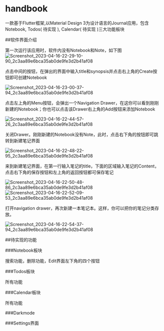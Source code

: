 # handbook

一款基于Flutter框架,以Material Design 3为设计语言的Journal应用，包含Notebook, Todos( 待实现 ), Calendar( 待实现 )三大功能板块

##软件界面介绍

第一次运行该应用时，软件内没有Notebook和Note，如下图
![Screenshot_2023-04-16-22-29-10-90_2c3aa89e6bca35ab0de9fe3d2b41af08](https://user-images.githubusercontent.com/98510207/232320088-3bec761c-4026-443b-b37d-11bb6438c974.jpg)

点击中间的按钮，在弹出的界面中输入title和synopsis并点击右上角的Create按钮即可创建Notebook

![Screenshot_2023-04-16-23-00-37-94_2c3aa89e6bca35ab0de9fe3d2b41af08](https://user-images.githubusercontent.com/98510207/232321729-8e7b227c-e480-407f-bfe2-43b2e13a2799.jpg)

点击左上角的Menu按钮，会弹出一个Navigation Drawer，在这你可以看到刚刚新建的Notebook；你也可以点击该Drawer右上角的Add按钮来添加Notebook

![Screenshot_2023-04-16-22-44-57-26_2c3aa89e6bca35ab0de9fe3d2b41af08](https://user-images.githubusercontent.com/98510207/232320827-1db2567d-1964-4aaf-a1a9-11afc62bf43c.jpg)

关闭Drawer。刚刚新建的Notebook没有Note，此时，点击右下角的按钮即可跳转到新建笔记界面

![Screenshot_2023-04-16-22-48-22-95_2c3aa89e6bca35ab0de9fe3d2b41af08](https://user-images.githubusercontent.com/98510207/232321050-3bfb801d-0553-44be-97af-f08566a4dc23.jpg)

来到新建笔记界面，在第一行输入笔记的title，下面的区域输入笔记的Content，点击右下角的保存按钮和左上角的返回按钮都可保存笔记

![Screenshot_2023-04-16-22-50-48-86_2c3aa89e6bca35ab0de9fe3d2b41af08](https://user-images.githubusercontent.com/98510207/232321171-995d3e2a-c50a-4bb1-99a2-377f4f384c58.jpg)
![Screenshot_2023-04-16-22-52-09-53_2c3aa89e6bca35ab0de9fe3d2b41af08](https://user-images.githubusercontent.com/98510207/232321246-a8503236-f13a-4470-992c-339ce9a950dd.jpg)

打开navigation drawer，再次新建一本笔记本。这样，你可以把你的笔记分类存放。

![Screenshot_2023-04-16-22-54-37-94_2c3aa89e6bca35ab0de9fe3d2b41af08](https://user-images.githubusercontent.com/98510207/232321398-8e1e0659-cc24-4997-a11f-0302b2b5017e.jpg)

##待实现的功能

###Notebook板块

搜索功能，删除功能，Edit界面左下角的四个按钮

###Todos板块

所有功能

###Calendar板块

所有功能

###Darkmode

###Settings界面
